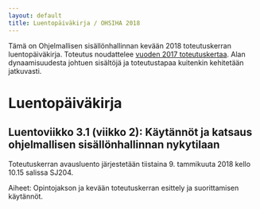 ```yaml
---
layout: default
title: Luentopäiväkirja / OHSIHA 2018
---
```


Tämä on Ohjelmallisen sisällönhallinnan kevään 2018 toteutuskerran luentopäiväkirja.
Toteutus noudattelee [vuoden 2017 toteutuskertaa](https://ohsiha.github.io/2017/luentopaivakirja).
Alan dynaamisuudesta johtuen sisältöjä ja toteutustapaa kuitenkin kehitetään jatkuvasti.

# Luentopäiväkirja

<!-- Tulossa: -->

## Luentoviikko 3.1 (viikko 2): Käytännöt ja katsaus ohjelmallisen sisällönhallinnan nykytilaan

Toteutuskerran avausluento järjestetään tiistaina 9. tammikuuta 2018 kello 10.15 salissa SJ204.

<!-- Esitys [hypertekstinä](luento/01/esitys). -->

Aiheet: Opintojakson ja kevään toteutuskerran esittely ja suorittamisen käytännöt.
<!-- Koodiklinikalla katselmoidaan  [ohjelmallisen sisällönhallinnan tilaa vuonna 2017](01/25/OHSIHA-vuonna-2017). -->
